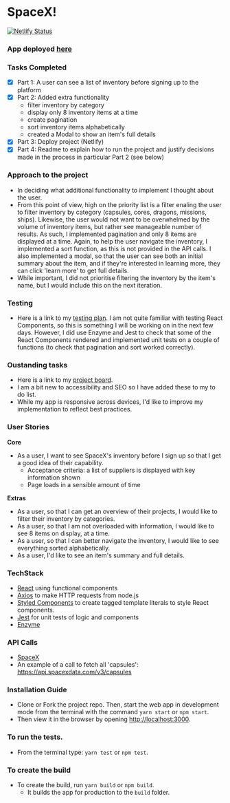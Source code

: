 # SpaceX!

[![Netlify Status](https://api.netlify.com/api/v1/badges/e5b3e1ef-d30d-4554-850f-92bf59dbaabe/deploy-status)](https://app.netlify.com/sites/relaxed-kepler-537814/deploys)

### App deployed [here](relaxed-kepler-537814.netlify.app)

### Tasks Completed
- [x] Part 1: A user can see a list of inventory before signing up to the platform
- [x] Part 2: Added extra functionality
  - filter inventory by category
  - display only 8 inventory items at a time
  - create pagination
  - sort inventory items alphabetically
  - created a Modal to show an item's full details
- [x] Part 3: Deploy project (Netlify)
- [x] Part 4: Readme to explain how to run the project and justify decisions made in the process in particular Part 2 (see below)

### Approach to the project
- In deciding what additional functionality to implement I thought about the user. 
- From this point of view, high on the priority list is a filter enaling the user to filter inventory by category (capsules, cores, dragons, missions, ships). Likewise, the user would not want to be overwhelmed by the volume of inventory items, but rather see  manageable number of results. As such, I implemented pagination and only 8 items are displayed at a time. Again, to help the user navigate the inventory, I implemented a sort function, as this is not provided in the API calls. I also implemented a modal, so that the user can see both an initial summary about the item, and if they're interested in learning more, they can click 'learn more' to get full details. 
- While important, I did not prioritise filtering the inventory by the item's name, but I would include this on the next iteration. 

### Testing
- Here is a link to my [testing plan](https://github.com/Tracht/spacex-hooks/wiki/Testing). I am not quite familiar with testing React Components, so this is something I will be working on in the next few days. However, I did use Enzyme and Jest to check that some of the React Components rendered and implemented unit tests on a couple of functions (to check that pagination and sort worked correctly). 

### Oustanding tasks
- Here is a link to my [project board](https://github.com/Tracht/spacex-hooks/projects/1).
- I am a bit new to accessibility and SEO so I have added these to my to do list.
- While my app is responsive across devices, I'd like to improve my implementation to reflect best practices. 

### User Stories
**Core**
* As a user, I want to see SpaceX's inventory before I sign up so that I get a good idea of their capability. 
  - Acceptance criteria: a list of suppliers is displayed with key information shown
  - Page loads in a sensible amount of time

**Extras** 
* As a user, so that I can get an overview of their projects, I would like to filter their inventory by categories.
* As a user, so that I am not overloaded with information, I would like to see 8 items on display, at a time. 
* As a user, so that I can better navigate the inventory, I would like to see everything sorted alphabetically. 
* As a user, I'd like to see an item's summary and full details. 

### TechStack 
- [React](https://github.com/facebook/create-react-app) using functional components
- [Axios](https://github.com/axios/axios) to make HTTP requests from node.js
- [Styled Components](https://styled-components.com) to create tagged template literals to style React components.
- [Jest](https://jestjs.io) for unit tests of logic and components
- [Enzyme](https://enzymejs.github.io/enzyme/)

### API Calls
- [SpaceX](https://docs.spacexdata.com)
- An example of a call to fetch all 'capsules': https://api.spacexdata.com/v3/capsules

### Installation Guide 
- Clone or Fork the project repo. Then, start the web app in development mode from the terminal with the command `yarn start` or `npm start`. 
- Then view it in the browser by opening [http://localhost:3000](http://localhost:3000).
  
### To run the tests.
- From the terminal type: `yarn test` or `npm test`.

### To create the build
- To create the build, run `yarn build` or `npm build`. 
  - It builds the app for production to the `build` folder. 
